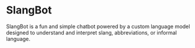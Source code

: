 # SlangBot
SlangBot is a fun and simple chatbot powered by a custom language model designed to understand and interpret slang, abbreviations, or informal language.
